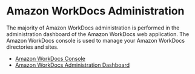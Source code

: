 # Amazon WorkDocs Administration<a name="administration"></a>

The majority of Amazon WorkDocs administration is performed in the administration dashboard of the Amazon WorkDocs web application\. The Amazon WorkDocs console is used to manage your Amazon WorkDocs directories and sites\.


+ [Amazon WorkDocs Console](admin_console.md)
+ [Amazon WorkDocs Administration Dashboard](admin_dashboard.md)